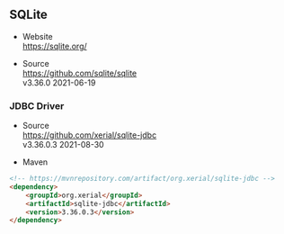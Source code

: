 
## SQLite

- Website  
  https://sqlite.org/

- Source  
  https://github.com/sqlite/sqlite  
  v3.36.0 2021-06-19

### JDBC Driver

- Source  
  https://github.com/xerial/sqlite-jdbc  
  v3.36.0.3 2021-08-30

- Maven  
```html
<!-- https://mvnrepository.com/artifact/org.xerial/sqlite-jdbc -->
<dependency>
    <groupId>org.xerial</groupId>
    <artifactId>sqlite-jdbc</artifactId>
    <version>3.36.0.3</version>
</dependency>
```


